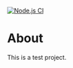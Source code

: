 [![Node.js CI](https://github.com/ArtemD/html-test/actions/workflows/node.js.yml/badge.svg)](https://github.com/ArtemD/html-test/actions/workflows/node.js.yml)
# About

This is a test project.